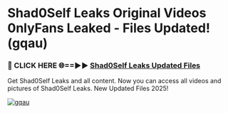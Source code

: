 # Shad0Self Leaks Original Videos 0nlyFans Leaked - Files Updated! (gqau)

<h3>🔴 CLICK HERE 🌐==►► <a href="https://tinyurl.com/ehrbuxhb" rel="nofollow">Shad0Self Leaks Updated Files</a></h3>

Get Shad0Self Leaks and all content. Now you can access all videos and pictures of Shad0Self Leaks. New Updated Files 2025!

[![gqau](https://i.imgur.com/lVYEuWS.gif)](https://tinyurl.com/ehrbuxhb)
